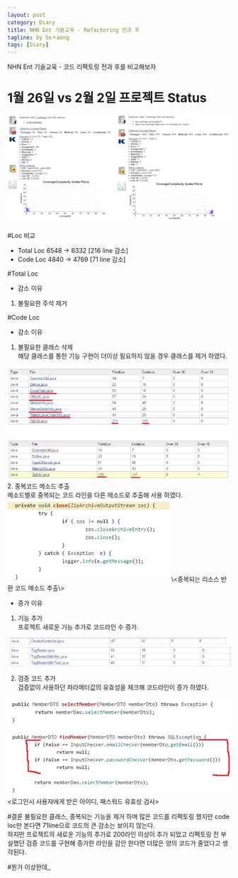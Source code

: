 ```yaml
---
layout: post
category: Diary
title: NHN Ent 기술교육 - Refactoring 전과 후 
tagline: by Seㅈoong
tags: [Diary]
---
```

NHN Ent 기술교육 - 코드 리팩토링 전과 후를 비교해보자

<!--more-->

# 1월 26일 vs 2월 2일 프로젝트 Status<br>
<img src="/assets/themes/Snail/img/NHNEnt_coderefactoring/status.PNG" alt="">


#Loc 비교<br>
- Total Loc 6548 -> 6332 [216 line 감소]<br>
- Code Loc  4840 -> 4769 [71 line 감소]<br>


#Total Loc
- 감소 이유<br>
1. 불필요한 주석 제거


#Code Loc
- 감소 이유
1. 불필요한 클래스 삭제<br>
해당 클래스를 통한 기능 구현이 더이상 필요하지 않을 경우 클래스를 제거 하였다.
<img src="/assets/themes/Snail/img/NHNEnt_coderefactoring/common.PNG" alt="">
<Spring sessionAttribute 사용으로 HttpUtil, 프로젝트 기능변화로 ExcelTest 등  불필요 클래스 제거><br>
2. 중복코드 메소드 추출<br>
메소드별로 중복되는 코드 라인을 다른 메소드로 추출해 사용 하였다.
<img src="/assets/themes/Snail/img/NHNEnt_coderefactoring/method_.PNG" alt="">
\<중복되는 리소스 반환 코드 메소드 추출\><br>

- 증가 이유
1. 기능 추가<br>
프로젝트 새로운 기능 추가로 코드라인 수 증가.
<img src="/assets/themes/Snail/img/NHNEnt_coderefactoring/p.PNG" alt="">
<img src="/assets/themes/Snail/img/NHNEnt_coderefactoring/pp.PNG" alt="">
<url주소로 썸네일 만드는 기능 추가><br>

2. 검증 코드 추가<br>
검증없이 사용하던 파라메터값의 유효성을 체크해 코드라인이 증가 하였다.
<img src="/assets/themes/Snail/img/NHNEnt_coderefactoring/check_1.26.PNG" alt="">
<img src="/assets/themes/Snail/img/NHNEnt_coderefactoring/check_2.2.PNG" alt="">
<로그인시 사용자에게 받은 아이디, 패스워드 유효성 검사><br>


#결론
불필요한 클래스, 중복되는 기능을 제거 하며 많은 코드를 리펙토링 했지만 code loc만 본다면 71line으로 코드의 큰 감소는 보이지 않는다.<br> 
하지만 프로젝트의 새로운 기능의 추가로 200라인 이상이 추가 되었고 리펙토링 전 부실했던 검증 코드를 구현해 증가한 라인을 감안 한다면 더많은 양의 코드가 줄었다고 생각된다.<br>




#뭔가 이상한데,,



